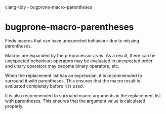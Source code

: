 clang-tidy - bugprone-macro-parentheses

</div>

# bugprone-macro-parentheses

Finds macros that can have unexpected behaviour due to missing
parentheses.

Macros are expanded by the preprocessor as-is. As a result, there can be
unexpected behaviour; operators may be evaluated in unexpected order and
unary operators may become binary operators, etc.

When the replacement list has an expression, it is recommended to
surround it with parentheses. This ensures that the macro result is
evaluated completely before it is used.

It is also recommended to surround macro arguments in the replacement
list with parentheses. This ensures that the argument value is
calculated properly.
